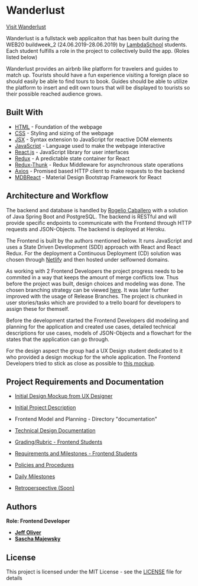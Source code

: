 # Wanderlust

[Visit Wanderlust](http://www.wanderlust.saschamajewsky.de)

Wanderlust is a fullstack web applicaiton that has been built during the WEB20 buildweek_2 (24.06.2019-28.06.2019) by [LambdaSchool](https://lambdaschool.com/) students. Each student fulfills a role in the project to collectively build the app. (Roles listed below)

Wanderlust provides an airbnb like platform for travelers and guides to match up. Tourists should have a fun experience visiting a foreign place so should easily be able to find tours to book. Guides should be able to utilize the platform to insert and edit own tours that will be displayed to tourists so their possible reached audience grows.

## Built With

* [HTML](https://en.wikipedia.org/wiki/HTML) - Foundation of the webpage
* [CSS](https://en.wikipedia.org/wiki/Cascading_Style_Sheets) - Styling and sizing of the webpage
* [JSX](https://reactjs.org/docs/introducing-jsx.html) - Syntax extension to JavaScript for reactive DOM elements
* [JavaScript](https://en.wikipedia.org/wiki/JavaScript) - Language used to make the webpage interactive
* [React.js](https://reactjs.org/) - JavaScript library for user interfaces
* [Redux](https://redux.js.org/) - A predictable state container for React
* [Redux-Thunk](https://github.com/reduxjs/redux-thunk) - Redux Middleware for asynchronous state operations
* [Axios](https://github.com/axios/axios) - Promised based HTTP client to make requests to the backend
* [MDBReact](https://mdbootstrap.com/) - Material Design Bootstrap Framework for React

## Architecture and Workflow
The backend and database is handled by [Rogelio Caballero](https://github.com/rogercp) with a solution of Java Spring Boot and PostgreSQL. The backend is RESTful and will provide specific endpoints to communicate with the Frontend through HTTP requests and JSON-Objects. The backend is deployed at Heroku.

The Frontend is built by the authors mentioned below. It runs JavaScript and uses a State Driven Development (SDD) approach with React and React Redux. For the deployment a Continuous Deployment (CD) solution was chosen through [Netlify](https://www.netlify.com/) and then hosted under selfowned domains.

As working with 2 Frontend Developers the project progress needs to be commited in a way that keeps the amount of merge conflicts low. Thus before the project was built, design choices and modeling was done. The chosen branching strategy can be viewed [here](documentation/Branching_Strategy/branching-strategy-model.png). It was later further improved with the usage of Release Branches.
The project is chunked in user stories/tasks which are provided to a trello board for developers to assign these for themself.

Before the development started the Frontend Developers did modeling and planning for the application and created use cases, detailed technical descriptions for use cases, models of JSON-Objects and a flowchart for the states that the application can go through.

For the design aspect the group had a UX Design student dedicated to it who provided a design mockup for the whole application. The Frontend Developers tried to stick as close as possible to [this mockup](https://projects.invisionapp.com/share/U6SMIHDB2VJ#/screens).

## Project Requirements and Documentation

* [Initial Design Mockup from UX Designer](https://projects.invisionapp.com/share/U6SMIHDB2VJ#/screens)

* [Initial Project Description](https://docs.google.com/document/d/1HGTZDCltVTSM6LlF2qpyTJd8a17_B1iikEi_jIWlwOI/edit)

* Frontend Model and Planning - Directory "documentation"

* [Technical Design Documentation](documentation/Technical_Design_Documentation_Wanderlust.docx)

* [Grading/Rubric - Frontend Students](documentation/frontend-rubric-requirements.pdf)

* [Requirements and Milestones - Frontend Students](https://www.notion.so/Build-week-Schedule-and-Daily-Milestones-7f0aca2ad598459fa4492fdac9881d5b)

* [Policies and Procedures](https://www.notion.so/Build-Week-Culture-Document-19e679fc1a284b668d8132dd8d7228cd)

* [Daily Milestones](https://www.notion.so/Build-week-Schedule-and-Daily-Milestones-7f0aca2ad598459fa4492fdac9881d5b)

* [Retroperspective (Soon)]()

## Authors

**Role: Frontend Developer**
* **[Jeff Oliver](https://github.com/codeOfTheFuture)** 
* **[Sascha Majewsky](https://github.com/SaschaMajewsky)** 

## License

This project is licensed under the MIT License - see the [LICENSE](LICENSE) file for details